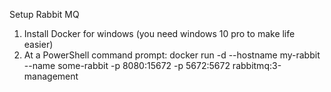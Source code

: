 ﻿Setup Rabbit MQ
1. Install Docker for windows (you need windows 10 pro to make life easier)
2. At a PowerShell command prompt: docker run -d --hostname my-rabbit --name some-rabbit -p 8080:15672 -p 5672:5672 rabbitmq:3-management

	